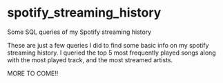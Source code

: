 # spotify_streaming_history
Some SQL queries of my Spotify streaming history

These are just a few queries I did to find some basic info on my spotify streaming history. I queried the top 5 most frequently played songs along with the most played track, and the most streamed artists.

MORE TO COME!!
